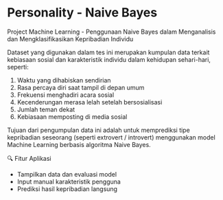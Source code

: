 # Personality - Naive Bayes
Project Machine Learning - Penggunaan Naive Bayes dalam Menganalisis dan Mengklasifikasikan Kepribadian Individu

Dataset yang digunakan dalam tes ini merupakan kumpulan data terkait kebiasaan sosial dan karakteristik individu dalam kehidupan sehari-hari, seperti:
1. Waktu yang dihabiskan sendirian
2. Rasa percaya diri saat tampil di depan umum
3. Frekuensi menghadiri acara sosial
4. Kecenderungan merasa lelah setelah bersosialisasi
4. Jumlah teman dekat
6. Kebiasaan memposting di media sosial
   
Tujuan dari pengumpulan data ini adalah untuk memprediksi tipe kepribadian seseorang (seperti extrovert / introvert) menggunakan model Machine Learning berbasis algoritma Naive Bayes.

🔍 Fitur Aplikasi
- Tampilkan data dan evaluasi model
- Input manual karakteristik pengguna
- Prediksi hasil kepribadian langsung
